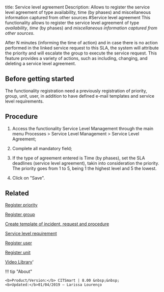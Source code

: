 title: Service level agreement
Description: Allows to register the service level agreement of type availability, time (by phases) and miscellaneous information captured from other sources
#Service level agreement
This functionality allows to register the service level agreement of type *availability*, *time* (by phases) and *miscellaneous information captured from other sources*.

After N minutes (informing the time of action) and in case there is no action performed in the linked service request to this SLA, the system will attribute the priority and will escalate the group to execute the service request.
This feature provides a variety of actions, such as including, changing, and deleting a service level agreement.

Before getting started
--------------------------

The functionality registration need a previously registration of priority,
group, unit, user, in addition to have defined e-mail templates and service
level requirements.

Procedure
-------------

1.  Access the functionality Service Level Management through the main menu
    Processes \> Service Level Management \> Service Level Agreement;

2.  Complete all mandatory field;

3.  If the type of agreement entered is Time (by phases), set the SLA deadlines
    (service level agreement), takin into consideration the priority. The
    priority goes from 1 to 5, being 1 the highest level and 5 the lowest.

4.  Click on "Save".

Related
-----------

[Register priority](/en-us/citsmart-platform-8/processes/portfolio-and-catalog/configuration/register-priority.html)

[Register group](/en-us/citsmart-platform-8/initial-settings/access-settings/user/register-groups.html)

[Create template of incident, request and procedure](/en-us/citsmart-platform-8/processes/tickets/configuration/create-template-of-ticket.html)

[Service level requirement](/en-us/citsmart-platform-8/processes/service-level/use/service-level-requirement.html)

[Register user](/en-us/citsmart-platform-8/initial-settings/access-settings/user/users.html)

[Register unit](/en-us/citsmart-platform-8/platform-administration/region-and-language/register-unit.html)


<i class='fa fa-youtube-play  fa-2x' style='color:#97ce17;vertical-align: middle;'> </i> [Video Library](https://www.youtube.com/playlist?list=PLB5qK2uzf2RNz3E16sjg5mfdugX2Ia9jZ)'

!!! tip "About"

    <b>Product/Version:</b> CITSmart | 8.00 &nbsp;&nbsp;
    <b>Updated:</b>01/04/2019 – Larissa Lourenço

